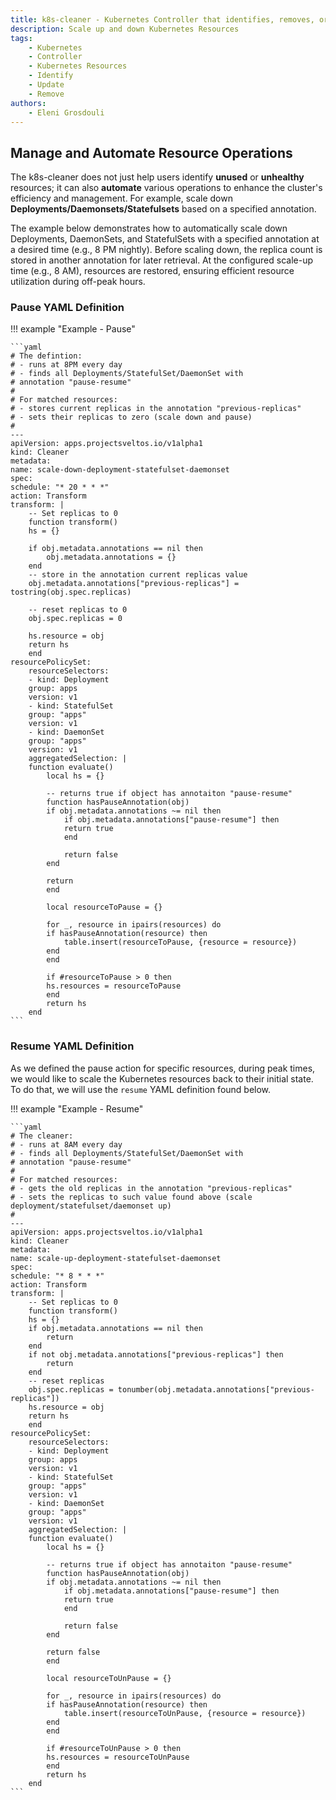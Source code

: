 ```yaml
---
title: k8s-cleaner - Kubernetes Controller that identifies, removes, or updates stale/orphaned or unhealthy resources
description: Scale up and down Kubernetes Resources
tags:
    - Kubernetes
    - Controller
    - Kubernetes Resources
    - Identify
    - Update
    - Remove
authors:
    - Eleni Grosdouli
---
```


## Manage and Automate Resource Operations

The k8s-cleaner does not just help users identify **unused** or **unhealthy** resources; it can also **automate** various operations to enhance the cluster's efficiency and management. For example, scale down **Deployments/Daemonsets/Statefulsets** based on a specified annotation.

The example below demonstrates how to automatically scale down Deployments, DaemonSets, and StatefulSets with a specified annotation at a desired time (e.g., 8 PM nightly). Before scaling down, the replica count is stored in another annotation for later retrieval. At the configured scale-up time (e.g., 8 AM), resources are restored, ensuring efficient resource utilization during off-peak hours.

### Pause YAML Definition

!!! example "Example - Pause"

    ```yaml
    # The defintion:
    # - runs at 8PM every day
    # - finds all Deployments/StatefulSet/DaemonSet with
    # annotation "pause-resume"
    #
    # For matched resources: 
    # - stores current replicas in the annotation "previous-replicas"
    # - sets their replicas to zero (scale down and pause)
    #
    ---
    apiVersion: apps.projectsveltos.io/v1alpha1
    kind: Cleaner
    metadata:
    name: scale-down-deployment-statefulset-daemonset
    spec:
    schedule: "* 20 * * *"
    action: Transform
    transform: |
        -- Set replicas to 0
        function transform()
        hs = {}

        if obj.metadata.annotations == nil then
            obj.metadata.annotations = {}
        end
        -- store in the annotation current replicas value
        obj.metadata.annotations["previous-replicas"] = tostring(obj.spec.replicas)
        
        -- reset replicas to 0
        obj.spec.replicas = 0
        
        hs.resource = obj
        return hs
        end  
    resourcePolicySet:
        resourceSelectors:
        - kind: Deployment
        group: apps
        version: v1
        - kind: StatefulSet
        group: "apps"
        version: v1
        - kind: DaemonSet
        group: "apps"
        version: v1
        aggregatedSelection: |
        function evaluate()
            local hs = {}

            -- returns true if object has annotaiton "pause-resume" 
            function hasPauseAnnotation(obj)
            if obj.metadata.annotations ~= nil then
                if obj.metadata.annotations["pause-resume"] then
                return true
                end

                return false
            end

            return
            end

            local resourceToPause = {}

            for _, resource in ipairs(resources) do
            if hasPauseAnnotation(resource) then
                table.insert(resourceToPause, {resource = resource})
            end
            end

            if #resourceToPause > 0 then
            hs.resources = resourceToPause
            end
            return hs
        end   
    ```

### Resume YAML Definition

As we defined the pause action for specific resources, during peak times, we would like to scale the Kubernetes resources back to their initial state. To do that, we will use the `resume` YAML definition found below.

!!! example "Example - Resume"

    ```yaml
    # The cleaner:
    # - runs at 8AM every day
    # - finds all Deployments/StatefulSet/DaemonSet with
    # annotation "pause-resume"
    #
    # For matched resources: 
    # - gets the old replicas in the annotation "previous-replicas"
    # - sets the replicas to such value found above (scale deployment/statefulset/daemonset up)
    #
    ---
    apiVersion: apps.projectsveltos.io/v1alpha1
    kind: Cleaner
    metadata:
    name: scale-up-deployment-statefulset-daemonset
    spec:
    schedule: "* 8 * * *"
    action: Transform
    transform: |
        -- Set replicas to 0
        function transform()
        hs = {}
        if obj.metadata.annotations == nil then
            return
        end
        if not obj.metadata.annotations["previous-replicas"] then
            return
        end
        -- reset replicas
        obj.spec.replicas = tonumber(obj.metadata.annotations["previous-replicas"])
        hs.resource = obj
        return hs
        end  
    resourcePolicySet:
        resourceSelectors:
        - kind: Deployment
        group: apps
        version: v1
        - kind: StatefulSet
        group: "apps"
        version: v1
        - kind: DaemonSet
        group: "apps"
        version: v1
        aggregatedSelection: |
        function evaluate()
            local hs = {}

            -- returns true if object has annotaiton "pause-resume" 
            function hasPauseAnnotation(obj)
            if obj.metadata.annotations ~= nil then
                if obj.metadata.annotations["pause-resume"] then
                return true
                end

                return false
            end

            return false
            end

            local resourceToUnPause = {}

            for _, resource in ipairs(resources) do
            if hasPauseAnnotation(resource) then
                table.insert(resourceToUnPause, {resource = resource})
            end
            end

            if #resourceToUnPause > 0 then
            hs.resources = resourceToUnPause
            end
            return hs
        end
    ```
